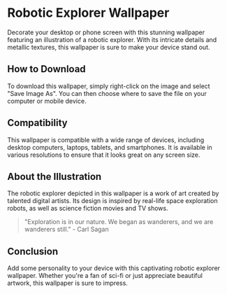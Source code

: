 <!--
Write me markdown content of website with wallpaper:

"An illustration of a robotic explorer, with metallic textures and intricate details."

The header of the page should not be copy of the text but rather a real content of the website which is using this wallpaper.

- Feel free to use structure like headings, bullets, numbering, blockquotes, paragraphs, horizontal lines, etc.
- You can use formatting like bold or _italic_
- You can include UTF-8 emojis
- Links should be only #hash anchors (and you can refer to the document itself)
- Do not include images
-->

<!--font:Montserrat-->

# Robotic Explorer Wallpaper

Decorate your desktop or phone screen with this stunning wallpaper featuring an illustration of a robotic explorer. With its intricate details and metallic textures, this wallpaper is sure to make your device stand out.

## How to Download

To download this wallpaper, simply right-click on the image and select "Save Image As". You can then choose where to save the file on your computer or mobile device.

## Compatibility

This wallpaper is compatible with a wide range of devices, including desktop computers, laptops, tablets, and smartphones. It is available in various resolutions to ensure that it looks great on any screen size.

## About the Illustration

The robotic explorer depicted in this wallpaper is a work of art created by talented digital artists. Its design is inspired by real-life space exploration robots, as well as science fiction movies and TV shows.

> "Exploration is in our nature. We began as wanderers, and we are wanderers still." - Carl Sagan

## Conclusion

Add some personality to your device with this captivating robotic explorer wallpaper. Whether you're a fan of sci-fi or just appreciate beautiful artwork, this wallpaper is sure to impress.
